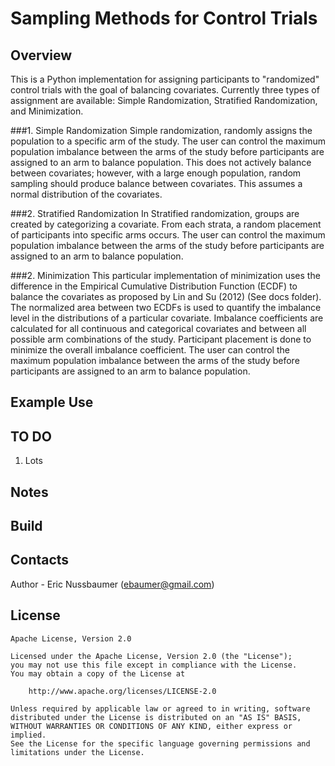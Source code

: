 # Sampling Methods for Control Trials
<!--[![Build Status]()]()-->


## Overview
This is a Python implementation for assigning participants to "randomized" control
trials with the goal of balancing covariates. Currently three types of assignment
are available: Simple Randomization, Stratified Randomization, and Minimization.

###1. Simple Randomization
Simple randomization, randomly assigns the population to a specific arm of the study. 
The user can control the maximum population imbalance between the arms of the study
before participants are assigned to an arm to balance population. This does not
actively balance between covariates; however, with a large enough population, random
sampling should produce balance between covariates. This assumes a normal distribution
of the covariates.

###2. Stratified Randomization
In Stratified randomization, groups are created by categorizing a covariate. From
each strata, a random placement of participants into specific arms occurs. The user 
can control the maximum population imbalance between the arms of the study before 
participants are assigned to an arm to balance population.

###2. Minimization
This particular implementation of minimization uses the difference in the Empirical
Cumulative Distribution Function (ECDF) to balance the covariates as proposed by
Lin and Su (2012) (See docs folder). The normalized area between two ECDFs is used
to quantify the imbalance level in the distributions of a particular covariate.
Imbalance coefficients are calculated for all continuous and categorical covariates
and between all possible arm combinations of the study. Participant placement is 
done to minimize the overall imbalance coefficient. The user can control the maximum 
population imbalance between the arms of the study before participants are assigned 
to an arm to balance population.



## Example Use


## TO DO
1. Lots

## Notes


## Build


## Contacts

Author - Eric Nussbaumer ([ebaumer@gmail.com](mailto:ebaumer@gmail.com))


## License

    Apache License, Version 2.0

    Licensed under the Apache License, Version 2.0 (the "License");
    you may not use this file except in compliance with the License.
    You may obtain a copy of the License at

        http://www.apache.org/licenses/LICENSE-2.0

    Unless required by applicable law or agreed to in writing, software
    distributed under the License is distributed on an "AS IS" BASIS,
    WITHOUT WARRANTIES OR CONDITIONS OF ANY KIND, either express or implied.
    See the License for the specific language governing permissions and
    limitations under the License.